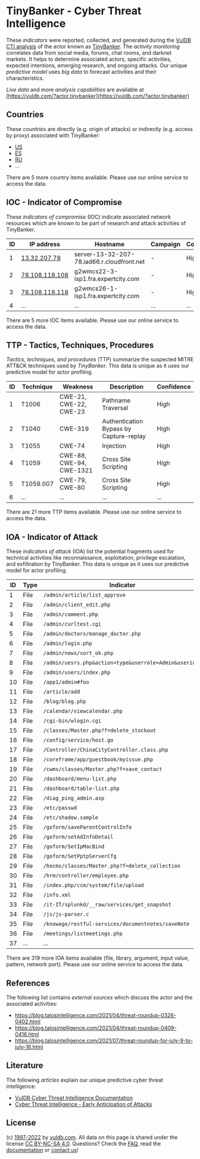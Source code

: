 # TinyBanker - Cyber Threat Intelligence

These _indicators_ were reported, collected, and generated during the [VulDB CTI analysis](https://vuldb.com/?kb.cti) of the actor known as [TinyBanker](https://vuldb.com/?actor.tinybanker). The _activity monitoring_ correlates data from social media, forums, chat rooms, and darknet markets. It helps to determine associated actors, specific activities, expected intentions, emerging research, and ongoing attacks. Our unique _predictive model_ uses _big data_ to forecast activities and their characteristics.

_Live data_ and more _analysis capabilities_ are available at [https://vuldb.com/?actor.tinybanker](https://vuldb.com/?actor.tinybanker)

## Countries

These _countries_ are directly (e.g. origin of attacks) or indirectly (e.g. access by proxy) associated with TinyBanker:

* [US](https://vuldb.com/?country.us)
* [ES](https://vuldb.com/?country.es)
* [RU](https://vuldb.com/?country.ru)
* ...

There are 5 more country items available. Please use our online service to access the data.

## IOC - Indicator of Compromise

These _indicators of compromise_ (IOC) indicate associated network resources which are known to be part of research and attack activities of TinyBanker.

ID | IP address | Hostname | Campaign | Confidence
-- | ---------- | -------- | -------- | ----------
1 | [13.32.207.78](https://vuldb.com/?ip.13.32.207.78) | server-13-32-207-78.iad66.r.cloudfront.net | - | High
2 | [78.108.118.108](https://vuldb.com/?ip.78.108.118.108) | g2wmcs22-3-isp1.fra.expertcity.com | - | High
3 | [78.108.118.118](https://vuldb.com/?ip.78.108.118.118) | g2wmcs26-1-isp1.fra.expertcity.com | - | High
4 | ... | ... | ... | ...

There are 5 more IOC items available. Please use our online service to access the data.

## TTP - Tactics, Techniques, Procedures

_Tactics, techniques, and procedures_ (TTP) summarize the suspected MITRE ATT&CK techniques used by _TinyBanker_. This data is unique as it uses our predictive model for actor profiling.

ID | Technique | Weakness | Description | Confidence
-- | --------- | -------- | ----------- | ----------
1 | T1006 | CWE-21, CWE-22, CWE-23 | Pathname Traversal | High
2 | T1040 | CWE-319 | Authentication Bypass by Capture-replay | High
3 | T1055 | CWE-74 | Injection | High
4 | T1059 | CWE-88, CWE-94, CWE-1321 | Cross Site Scripting | High
5 | T1059.007 | CWE-79, CWE-80 | Cross Site Scripting | High
6 | ... | ... | ... | ...

There are 21 more TTP items available. Please use our online service to access the data.

## IOA - Indicator of Attack

These _indicators of attack_ (IOA) list the potential fragments used for technical activities like reconnaissance, exploitation, privilege escalation, and exfiltration by TinyBanker. This data is unique as it uses our predictive model for actor profiling.

ID | Type | Indicator | Confidence
-- | ---- | --------- | ----------
1 | File | `/admin/article/list_approve` | High
2 | File | `/admin/client_edit.php` | High
3 | File | `/admin/comment.php` | High
4 | File | `/admin/curltest.cgi` | High
5 | File | `/admin/doctors/manage_doctor.php` | High
6 | File | `/admin/login.php` | High
7 | File | `/admin/news/sort_ok.php` | High
8 | File | `/admin/uesrs.php&action=type&userrole=Admin&userid=3` | High
9 | File | `/admin/users/index.php` | High
10 | File | `/app1/admin#foo` | High
11 | File | `/article/add` | Medium
12 | File | `/blog/blog.php` | High
13 | File | `/calendar/viewcalendar.php` | High
14 | File | `/cgi-bin/wlogin.cgi` | High
15 | File | `/classes/Master.php?f=delete_stockout` | High
16 | File | `/config/service/host.go` | High
17 | File | `/Controller/ChinaCityController.class.php` | High
18 | File | `/coreframe/app/guestbook/myissue.php` | High
19 | File | `/cwms/classes/Master.php?f=save_contact` | High
20 | File | `/dashboard/menu-list.php` | High
21 | File | `/dashboard/table-list.php` | High
22 | File | `/diag_ping_admin.asp` | High
23 | File | `/etc/passwd` | Medium
24 | File | `/etc/shadow.sample` | High
25 | File | `/goform/saveParentControlInfo` | High
26 | File | `/goform/setAdInfoDetail` | High
27 | File | `/goform/SetIpMacBind` | High
28 | File | `/goform/SetPptpServerCfg` | High
29 | File | `/hocms/classes/Master.php?f=delete_collection` | High
30 | File | `/hrm/controller/employee.php` | High
31 | File | `/index.php/ccm/system/file/upload` | High
32 | File | `/info.xml` | Medium
33 | File | `/it-IT/splunkd/__raw/services/get_snapshot` | High
34 | File | `/js/js-parser.c` | High
35 | File | `/knowage/restful-services/documentnotes/saveNote` | High
36 | File | `/meetings/listmeetings.php` | High
37 | ... | ... | ...

There are 319 more IOA items available (file, library, argument, input value, pattern, network port). Please use our online service to access the data.

## References

The following list contains _external sources_ which discuss the actor and the associated activities:

* https://blog.talosintelligence.com/2021/04/threat-roundup-0326-0402.html
* https://blog.talosintelligence.com/2021/04/threat-roundup-0409-0416.html
* https://blog.talosintelligence.com/2021/07/threat-roundup-for-july-9-to-july-16.html

## Literature

The following _articles_ explain our unique predictive cyber threat intelligence:

* [VulDB Cyber Threat Intelligence Documentation](https://vuldb.com/?kb.cti)
* [Cyber Threat Intelligence - Early Anticipation of Attacks](https://www.scip.ch/en/?labs.20201022)

## License

(c) [1997-2022](https://vuldb.com/?kb.changelog) by [vuldb.com](https://vuldb.com/?kb.about). All data on this page is shared under the license [CC BY-NC-SA 4.0](https://creativecommons.org/licenses/by-nc-sa/4.0/). Questions? Check the [FAQ](https://vuldb.com/?kb.faq), read the [documentation](https://vuldb.com/?kb) or [contact us](https://vuldb.com/?contact)!
